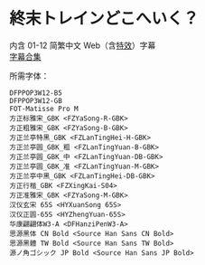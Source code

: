 # 終末トレインどこへいく？

内含 01-12 简繁中文 Web（含[特效](https://github.com/Nekomoekissaten-SUB/Nekomoekissaten-Storage/releases/download/subtitle_effect/Shuumatsu_Train_Effect.7z)）字幕  
[字幕合集](https://github.com/Nekomoekissaten-SUB/Nekomoekissaten-Storage/releases/download/subtitle_pkg/Shuumatsu_Train_Web_zho.7z)

所需字体：
```
DFPPOP3W12-B5
DFPPOP3W12-GB
FOT-Matisse Pro M
方正标雅宋_GBK <FZYaSong-R-GBK>
方正粗雅宋_GBK <FZYaSong-B-GBK>
方正兰亭特黑_GBK <FZLanTingHei-H-GBK>
方正兰亭圆_GBK_粗 <FZLanTingYuan-B-GBK>
方正兰亭圆_GBK_中 <FZLanTingYuan-DB-GBK>
方正兰亭圆_GBK_准 <FZLanTingYuan-M-GBK>
方正兰亭中黑_GBK <FZLanTingHei-DB-GBK>
方正行楷_GBK <FZXingKai-S04>
方正准雅宋_GBK <FZYaSong-M-GBK>
汉仪玄宋 65S <HYXuanSong 65S>
汉仪正圆-65S <HYZhengYuan-65S>
华康翩翩体W3-A <DFHanziPenW3-A>
思源黑体 CN Bold <Source Han Sans CN Bold>
思源黑體 TW Bold <Source Han Sans TW Bold>
源ノ角ゴシック JP Bold <Source Han Sans JP Bold>
```
